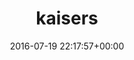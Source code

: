---
title:		"kaisers"
mediatype:		"upload"
description:		"TBC"
date:		"2016-07-19 22:17:57+00:00"
album:		"experimental"
filename:		"kaisers.md"
series:		""
cl_public_id:		"experimental/kaisers"
cl_version:		1497004538
format:		"tiff"
bytes:		1913652
width:		961
height:		1440
exposure_mode:		"Auto"
program:		"Aperture-priority AE"
aperture:		"1.4"
focal_length:		"50.0 mm"
iso:		"640"
shutter_speed:		"1/200"
metering:		"Spot"
flash:		"Off, Did not fire"
white_balance:		"Custom"
colour_temp:		"2800"
has_crop:		"false"
orientation:		"Horizontal (normal)"
camera_model:		"NIKON D800"
lens_info:		"0mm f/0"
artist:		"No artist info"
x_resolution:		"300"
y_resolution:		"300"
---